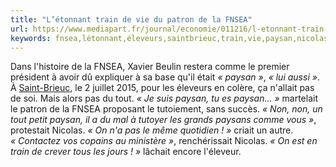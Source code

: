 ```yaml
---
title: "L’étonnant train de vie du patron de la FNSEA"
url: https://www.mediapart.fr/journal/economie/011216/l-etonnant-train-de-vie-du-patron-de-la-fnsea?utm_source=twitter&utm_medium=social&utm_campaign=Sharing&xtor=CS3-67
keywords: fnsea,létonnant,éleveurs,saintbrieuc,train,vie,paysan,nicolas,tutoyer,succès,tutoiement,xavier,patron
---
```

Dans l'histoire de la FNSEA, Xavier Beulin restera comme le premier président à avoir dû expliquer à sa base qu'il était *« paysan »*, *« lui aussi »*. À [Saint-Brieuc](https://www.youtube.com/watch?v=OftlVclWhCw), le 2 juillet 2015, pour les éleveurs en colère, ça n'allait pas de soi. Mais alors pas du tout. *« Je suis paysan, tu es paysan... »* martelait le patron de la FNSEA proposant le tutoiement, sans succès. *« Non, non, un tout petit paysan, il a du mal à tutoyer les grands paysans comme vous »*, protestait Nicolas. *« On n'a pas le même quotidien ! »* criait un autre. *« Contactez vos copains au ministère »*, renchérissait Nicolas. *« On est en train de crever tous les jours ! »* lâchait encore l'éleveur.
